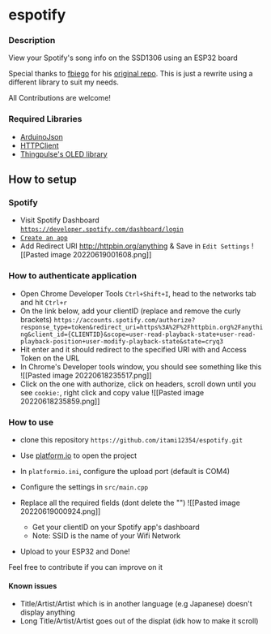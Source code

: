 # espotify

### Description
View your Spotify's song info on the SSD1306 using an ESP32 board

Special thanks to [fbiego](https://github.com/fbiego) for his [original repo](https://github.com/fbiego/esp32-spotify-oled). This is just a rewrite using a different library to suit my needs.

All Contributions are welcome!

### Required Libraries
- [ArduinoJson](https://github.com/bblanchon/ArduinoJson)
- [HTTPClient](https://github.com/amcewen/HttpClient)
- [Thingpulse's OLED library](https://github.com/ThingPulse/esp8266-oled-ssd1306)

## How to setup
### Spotify
- Visit Spotify Dashboard [`https://developer.spotify.com/dashboard/login`](https://developer.spotify.com/dashboard/login)
- [`Create an app`](https://developer.spotify.com/documentation/general/guides/authorization/app-settings/)
- Add Redirect URI http://httpbin.org/anything & Save in `Edit Settings`
	![[Pasted image 20220619001608.png]]


### How to authenticate application
- Open Chrome Developer Tools `Ctrl+Shift+I`, head to the networks tab and hit `Ctrl+r`
- On the link below, add your clientID (replace and remove the curly brackets)
	```https://accounts.spotify.com/authorize?response_type=token&redirect_uri=https%3A%2F%2Fhttpbin.org%2Fanything&client_id={CLIENTID}&scope=user-read-playback-state+user-read-playback-position+user-modify-playback-state&state=cryq3```
- Hit enter and it should redirect to the specified URI with and Access Token on the URL
- In Chrome's Developer tools window, you should see something like this
	![[Pasted image 20220618235517.png]]
- Click on the one with authorize, click on headers, scroll down until you see `cookie:`, right click and copy value
	![[Pasted image 20220618235859.png]]
	
	
### How to use
- clone this repository
	```https://github.com/itami12354/espotify.git```
- Use [platform.io](https://platformio.org/) to open the project
- In `platformio.ini`, configure the upload port (default is COM4)
- Configure the settings in `src/main.cpp`
- Replace all the required fields (dont delete the "")
	![[Pasted image 20220619000924.png]]
	
	- Get your clientID on your Spotify app's dashboard
	- Note: SSID is the name of your Wifi Network
	
- Upload to your ESP32 and Done!

Feel free to contribute if you can improve on it

#### Known issues
- Title/Artist/Artist which is in another language (e.g  Japanese) doesn't display anything
- Long Title/Artist/Artist goes out of the displat (idk how to make it scroll)